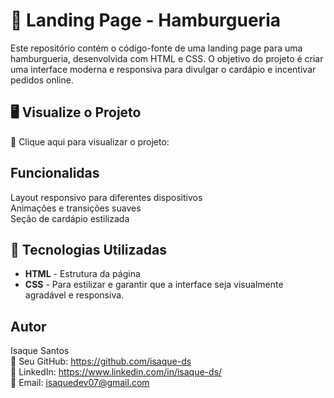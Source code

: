 # 🍔 Landing Page - Hamburgueria
Este repositório contém o código-fonte de uma landing page para uma hamburgueria, desenvolvida com HTML e CSS. O objetivo do projeto é criar uma interface moderna e responsiva para divulgar o cardápio e incentivar pedidos online.
## 🖥️ Visualize o Projeto

🔗 Clique aqui para visualizar o projeto: 
## Funcionalidas
Layout responsivo para diferentes dispositivos<br>
Animações e transições suaves<br>
Seção de cardápio estilizada

## 🚀 Tecnologias Utilizadas

- **HTML** - Estrutura da página
- **CSS** - Para estilizar e garantir que a interface seja visualmente agradável e responsiva.



## Autor

  Isaque Santos <br>
🔗 Seu GitHub: https://github.com/isaque-ds <br>
🔗 LinkedIn: https://www.linkedin.com/in/isaque-ds/ <br>
🔗 Email: isaquedev07@gmail.com
